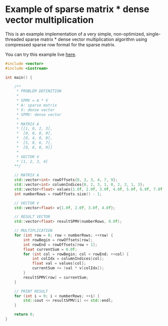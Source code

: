 # Example of sparse matrix * dense vector multiplication

This is an example implementation of a very simple, non-optimized, single-threaded
sparse matrix * dense vector multiplication algorithm using compressed sparse
row format for the sparse matrix.

You can try this example live [here](https://godbolt.org/z/jvdfzoh85).

```c++
#include <vector>
#include <iostream>

int main() {

    /**
     * PROBLEM DEFINITION
     *
     * SPMV = A * V
     * A: sparse matrix
     * V: dense vector
     * SPMV: dense vector
     *
     * MATRIX A
     * [[1, 0, 2, 3],
     *  [0, 0, 0, 0],
     *  [0, 4, 0, 0],
     *  [5, 0, 6, 7],
     *  [0, 8, 0, 9]]
     *
     * VECTOR V
     * [1, 2, 3, 4]
    **/

    // MATRIX A
    std::vector<int> rowOffsets{0, 3, 3, 4, 7, 9};
    std::vector<int> columnIndices{0, 2, 3, 1, 0, 2, 3, 1, 3};
    std::vector<float> values{1.0f, 2.0f, 3.0f, 4.0f, 5.0f, 6.0f, 7.0f, 8.0f, 9.0f};
    int numberRows = rowOffsets.size() - 1;

    // VECTOR V
    std::vector<float> v{1.0f, 2.0f, 3.0f, 4.0f};

    // RESULT VECTOR
    std::vector<float> resultSPMV(numberRows, 0.0f);

    // MULTIPLICATION
    for (int row = 0; row < numberRows; ++row) {
        int rowBegin = rowOffsets[row];
        int rowEnd = rowOffsets[row + 1];
        float currentSum = 0.0f;
        for (int col = rowBegin; col < rowEnd; ++col) {
            int colIdx = columnIndices[col];
            float val = values[col];
            currentSum += (val * v[colIdx]);
        }
        resultSPMV[row] = currentSum;
    }

    // PRINT RESULT
    for (int i = 0; i < numberRows; ++i) {
        std::cout << resultSPMV[i] << std::endl;
    }

    return 0;
}
```
